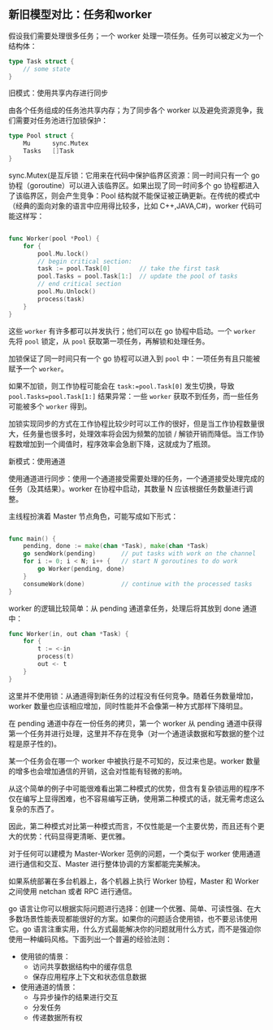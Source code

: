## 新旧模型对比：任务和worker

假设我们需要处理很多任务；一个 worker 处理一项任务。任务可以被定义为一个结构体：

```go
type Task struct {
    // some state
}
```

旧模式：使用共享内存进行同步

由各个任务组成的任务池共享内存；为了同步各个 worker 以及避免资源竞争，我们需要对任务池进行加锁保护：

```go
type Pool struct {
    Mu      sync.Mutex
    Tasks   []Task
}
```

sync.Mutex(是互斥锁：它用来在代码中保护临界区资源：同一时间只有一个 go 协程（goroutine）可以进入该临界区。如果出现了同一时间多个 go 协程都进入了该临界区，则会产生竞争：Pool 结构就不能保证被正确更新。在传统的模式中（经典的面向对象的语言中应用得比较多，比如 C++,JAVA,C#)，worker 代码可能这样写：

```go

func Worker(pool *Pool) {
    for {
        pool.Mu.lock()
        // begin critical section:
        task := pool.Task[0]        // take the first task
        pool.Tasks = pool.Task[1:]  // update the pool of tasks
        // end critical section
        pool.Mu.Unlock()
        process(task)
    }
}

```

这些 `worker` 有许多都可以并发执行；他们可以在 go 协程中启动。一个 `worker` 先将 `pool` 锁定，从 `pool` 获取第一项任务，再解锁和处理任务。

加锁保证了同一时间只有一个 go 协程可以进入到 `pool` 中：一项任务有且只能被赋予一个 `worker`。

如果不加锁，则工作协程可能会在 `task:=pool.Task[0]` 发生切换，导致 `pool.Tasks=pool.Task[1:]` 结果异常：一些 `worker` 获取不到任务，而一些任务可能被多个 `worker` 得到。

加锁实现同步的方式在工作协程比较少时可以工作的很好，但是当工作协程数量很大，任务量也很多时，处理效率将会因为频繁的加锁 / 解锁开销而降低。当工作协程数增加到一个阈值时，程序效率会急剧下降，这就成为了瓶颈。

新模式：使用通道

使用通道进行同步：使用一个通道接受需要处理的任务，一个通道接受处理完成的任务（及其结果）。worker 在协程中启动，其数量 N 应该根据任务数量进行调整。

主线程扮演着 Master 节点角色，可能写成如下形式：

```go

func main() {
    pending, done := make(chan *Task), make(chan *Task)
    go sendWork(pending)       // put tasks with work on the channel
    for i := 0; i < N; i++ {   // start N goroutines to do work
        go Worker(pending, done)
    }
    consumeWork(done)          // continue with the processed tasks
}
```

worker 的逻辑比较简单：从 pending 通道拿任务，处理后将其放到 done 通道中：

```go
func Worker(in, out chan *Task) {
    for {
        t := <-in
        process(t)
        out <- t
    }
}
```

这里并不使用锁：从通道得到新任务的过程没有任何竞争。随着任务数量增加，worker 数量也应该相应增加，同时性能并不会像第一种方式那样下降明显。

在 pending 通道中存在一份任务的拷贝，第一个 worker 从 pending 通道中获得第一个任务并进行处理，这里并不存在竞争（对一个通道读数据和写数据的整个过程是原子性的)。

某一个任务会在哪一个 worker 中被执行是不可知的，反过来也是。worker 数量的增多也会增加通信的开销，这会对性能有轻微的影响。

从这个简单的例子中可能很难看出第二种模式的优势，但含有复杂锁运用的程序不仅在编写上显得困难，也不容易编写正确，使用第二种模式的话，就无需考虑这么复杂的东西了。

因此，第二种模式对比第一种模式而言，不仅性能是一个主要优势，而且还有个更大的优势：代码显得更清晰、更优雅。

对于任何可以建模为 Master-Worker 范例的问题，一个类似于 worker 使用通道进行通信和交互、Master 进行整体协调的方案都能完美解决。

如果系统部署在多台机器上，各个机器上执行 Worker 协程，Master 和 Worker 之间使用 netchan 或者 RPC 进行通信。

go 语言让你可以根据实际问题进行选择：创建一个优雅、简单、可读性强、在大多数场景性能表现都能很好的方案。如果你的问题适合使用锁，也不要忌讳使用它。go 语言注重实用，什么方式最能解决你的问题就用什么方式，而不是强迫你使用一种编码风格。下面列出一个普遍的经验法则：

- 使用锁的情景：
    - 访问共享数据结构中的缓存信息
    - 保存应用程序上下文和状态信息数据
- 使用通道的情景：
    - 与异步操作的结果进行交互
    - 分发任务
    - 传递数据所有权